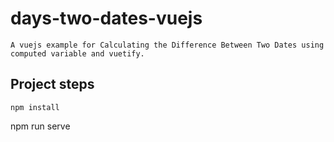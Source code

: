 # days-two-dates-vuejs
```
A vuejs example for Calculating the Difference Between Two Dates using computed variable and vuetify.
```
## Project steps
```
npm install
```
npm run serve
```
